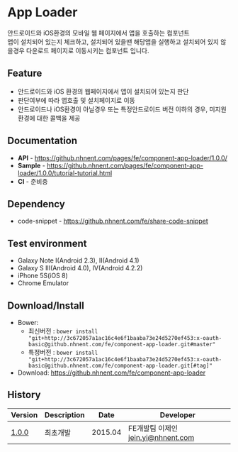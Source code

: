 App Loader
======================
안드로이드와 iOS환경의 모바일 웹 페이지에서 앱을 호출하는 컴포넌트<br>
앱이 설치되어 있는지 체크하고, 설치되어 있을땐 해당앱을 실행하고 설치되어 있지 않을경우 다운로드 페이지로 이동시키는 컴포넌트 입니다.

## Feature
* 안드로이드와 iOS 환경의 웹페이지에서 앱이 설치되어 있는지 판단
* 판단여부에 따라 앱호출 및 설치페이지로 이동
* 안드로이드나 iOS환경이 아닐경우 또는 특정안드로이드 버전 이하의 경우, 미지원 환경에 대한 콜백을 제공

## Documentation
* **API** - https://github.nhnent.com/pages/fe/component-app-loader/1.0.0/
* **Sample** - https://github.nhnent.com/pages/fe/component-app-loader/1.0.0/tutorial-tutorial.html
* **CI** - 준비중

## Dependency
* code-snippet - https://github.nhnent.com/fe/share-code-snippet

## Test environment
* Galaxy Note I(Android 2.3), II(Android 4.1)
* Galaxy S III(Android 4.0), IV(Android 4.2.2)
* iPhone 5S(iOS 8)
* Chrome Emulator

## Download/Install
* Bower: 
   * 최신버전 : `bower install "git+http://3c672057a1ac16c4e6f1baaba73e24d5270ef453:x-oauth-basic@github.nhnent.com/fe/component-app-loader.git#master"`
   * 특정버전 : `bower install "git+http://3c672057a1ac16c4e6f1baaba73e24d5270ef453:x-oauth-basic@github.nhnent.com/fe/component-app-loader.git[#tag]"`
* Download: https://github.nhnent.com/fe/component-app-loader

## History
| Version | Description | Date | Developer |
| ---- | ---- | ---- | ---- |
| <a href="https://github.nhnent.com/pages/fe/component-app-loader/1.0.0/">1.0.0</a> | 최초개발 | 2015.04 | FE개발팀 이제인 <jein.yi@nhnent.com> |
